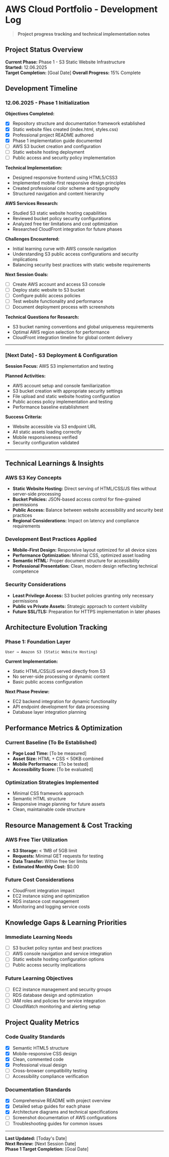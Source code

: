 # AWS Cloud Portfolio - Development Log

> **Project progress tracking and technical implementation notes**

## Project Status Overview

**Current Phase:** Phase 1 - S3 Static Website Infrastructure  
**Started:** 12.06.2025  
**Target Completion:** [Goal Date] 
**Overall Progress:** 15% Complete  

## Development Timeline

### 12.06.2025 - Phase 1 Initialization

**Objectives Completed:**
- [x] Repository structure and documentation framework established
- [x] Static website files created (index.html, styles.css)
- [x] Professional project README authored
- [x] Phase 1 implementation guide documented
- [ ] AWS S3 bucket creation and configuration
- [ ] Static website hosting deployment
- [ ] Public access and security policy implementation

**Technical Implementation:**
- Designed responsive frontend using HTML5/CSS3
- Implemented mobile-first responsive design principles
- Created professional color scheme and typography
- Structured navigation and content hierarchy

**AWS Services Research:**
- Studied S3 static website hosting capabilities
- Reviewed bucket policy security configurations
- Analyzed free tier limitations and cost optimization
- Researched CloudFront integration for future phases

**Challenges Encountered:**
- Initial learning curve with AWS console navigation
- Understanding S3 public access configurations and security implications
- Balancing security best practices with static website requirements

**Next Session Goals:**
- [ ] Create AWS account and access S3 console
- [ ] Deploy static website to S3 bucket
- [ ] Configure public access policies
- [ ] Test website functionality and performance
- [ ] Document deployment process with screenshots

**Technical Questions for Research:**
- S3 bucket naming conventions and global uniqueness requirements
- Optimal AWS region selection for performance
- CloudFront integration timeline for global content delivery

---

### [Next Date] - S3 Deployment & Configuration

**Session Focus:** AWS S3 implementation and testing

**Planned Activities:**
- AWS account setup and console familiarization
- S3 bucket creation with appropriate security settings
- File upload and static website hosting configuration
- Public access policy implementation and testing
- Performance baseline establishment

**Success Criteria:**
- Website accessible via S3 endpoint URL
- All static assets loading correctly
- Mobile responsiveness verified
- Security configuration validated

---

## Technical Learnings & Insights

### AWS S3 Key Concepts
- **Static Website Hosting:** Direct serving of HTML/CSS/JS files without server-side processing
- **Bucket Policies:** JSON-based access control for fine-grained permissions
- **Public Access:** Balance between website accessibility and security best practices
- **Regional Considerations:** Impact on latency and compliance requirements

### Development Best Practices Applied
- **Mobile-First Design:** Responsive layout optimized for all device sizes
- **Performance Optimization:** Minimal CSS, optimized asset loading
- **Semantic HTML:** Proper document structure for accessibility
- **Professional Presentation:** Clean, modern design reflecting technical competence

### Security Considerations
- **Least Privilege Access:** S3 bucket policies granting only necessary permissions
- **Public vs Private Assets:** Strategic approach to content visibility
- **Future SSL/TLS:** Preparation for HTTPS implementation in later phases

## Architecture Evolution Tracking

### Phase 1: Foundation Layer
```
User → Amazon S3 (Static Website Hosting)
```

**Current Implementation:**
- Static HTML/CSS/JS served directly from S3
- No server-side processing or dynamic content
- Basic public access configuration

**Next Phase Preview:**
- EC2 backend integration for dynamic functionality
- API endpoint development for data processing
- Database layer integration planning

## Performance Metrics & Optimization

### Current Baseline (To Be Established)
- **Page Load Time:** [To be measured]
- **Asset Size:** HTML + CSS < 50KB combined
- **Mobile Performance:** [To be tested]
- **Accessibility Score:** [To be evaluated]

### Optimization Strategies Implemented
- Minimal CSS framework approach
- Semantic HTML structure
- Responsive image planning for future assets
- Clean, maintainable code structure

## Resource Management & Cost Tracking

### AWS Free Tier Utilization
- **S3 Storage:** < 1MB of 5GB limit
- **Requests:** Minimal GET requests for testing
- **Data Transfer:** Within free tier limits
- **Estimated Monthly Cost:** $0.00

### Future Cost Considerations
- CloudFront integration impact
- EC2 instance sizing and optimization
- RDS instance cost management
- Monitoring and logging service costs

## Knowledge Gaps & Learning Priorities

### Immediate Learning Needs
- [ ] S3 bucket policy syntax and best practices
- [ ] AWS console navigation and service integration
- [ ] Static website hosting configuration options
- [ ] Public access security implications

### Future Learning Objectives
- [ ] EC2 instance management and security groups
- [ ] RDS database design and optimization
- [ ] IAM roles and policies for service integration
- [ ] CloudWatch monitoring and alerting setup

## Project Quality Metrics

### Code Quality Standards
- [x] Semantic HTML5 structure
- [x] Mobile-responsive CSS design
- [x] Clean, commented code
- [x] Professional visual design
- [ ] Cross-browser compatibility testing
- [ ] Accessibility compliance verification

### Documentation Standards
- [x] Comprehensive README with project overview
- [x] Detailed setup guides for each phase
- [x] Architecture diagrams and technical specifications
- [ ] Screenshot documentation of AWS configurations
- [ ] Troubleshooting guides for common issues

---

**Last Updated:** [Today's Date]  
**Next Review:** [Next Session Date]  
**Phase 1 Target Completion:** [Goal Date]

